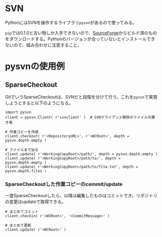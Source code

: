 # SVN
PythonにはSVNを操作するライブラリ`pysvn`があるので使ってみる。

`pip`では0.1.0と古い物しか入手できないので、[SourceForge](https://sourceforge.net/projects/pysvn/)からビルド済のものをダウンロードする。Pythonのバージョンが合っていないとインストールできないので、組み合わせに注意すること。

# pysvnの使用例
## SparseCheckout
GitでいうSparseCheckoutは、SVNだと段階を分けて行う。これを`pysvn`で実現しようとすると以下のようになる。

```
import pysvn
client = pysvn.Client( r'svnclient' )  # SVNクライアント関係のファイルの置き場

# 作業コピーを作成
client.checkout( r'<RepositoryURL>', r'<WCRoot>', depth = pysvn.depth.empty )

# ファイルまで辿る
client.update( r'<WorkingCopyRoot>/path/', depth = pysvn.depth.empty )
client.update( r'<WorkingCopyRoot>/path/to/', depth = pysvn.depth.empty )
client.update( r'<WorkingCopyRoot>/path/to/file.txt', depth = pysvn.depth.files )
```

### SparseCheckoutした作業コピーのcommit/update
一度SparseCheckoutしたら、以降は編集したものはコミットでき、リポジトリの変更はupdateで取得できる。

```
# まとめてコミット
client.checkin( r'<WCRoot>', '<CommitMessage>' )

# まとめて更新
client.update( r'<WCRoot>' )
```
